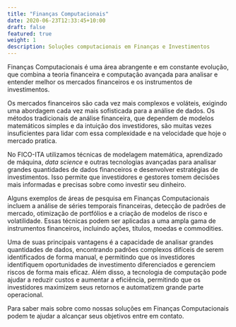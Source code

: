 ```yaml
---
title: "Finanças Computacionais"
date: 2020-06-23T12:33:45+10:00
draft: false
featured: true
weight: 1
description: Soluções computacionais em Finanças e Investimentos
---
```


Finanças Computacionais é uma área abrangente e em constante evolução, que combina a teoria financeira e computação avançada para analisar e entender melhor os mercados financeiros e os instrumentos de investimentos.

Os mercados financeiros são cada vez mais complexos e voláteis, exigindo uma abordagem cada vez mais sofisticada para a análise de dados. Os métodos tradicionais de análise financeira, que dependem de modelos matemáticos simples e da intuição dos investidores, são muitas vezes insuficientes para lidar com essa complexidade e na velocidade que hoje o mercado pratica.

No FICO-ITA utilizamos técnicas de modelagem matemática, aprendizado de máquina, *data science* e outras tecnologias avançadas para analisar grandes quantidades de dados financeiros e desenvolver estratégias de investimentos. Isso permite que investidores e gestores tomem decisões mais informadas e precisas sobre como investir seu dinheiro.

Alguns exemplos de áreas de pesquisa em Finanças Computacionais incluem a análise de séries temporais financeiras, detecção de padrões de mercado, otimização de portfólios e a criação de modelos de risco e volatilidade. Essas técnicas podem ser aplicadas a uma ampla gama de instrumentos financeiros, incluindo ações, títulos, moedas e commodities.

Uma de suas principais vantagens é a capacidade de analisar grandes quantidades de dados, encontrando padrões complexos difíceis de serem identificados de forma manual, e permitindo que os investidores identifiquem oportunidades de investimento diferenciados e gerenciem riscos de forma mais eficaz. Além disso, a tecnologia de computação pode ajudar a reduzir custos e aumentar a eficiência, permitindo que os investidores maximizem seus retornos e automatizem grande parte operacional.

Para saber mais sobre como nossas soluções em Finanças Computacionais podem te ajudar a alcançar seus objetivos entre em contato.